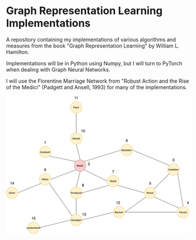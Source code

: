 # Graph Representation Learning Implementations

A repository containing my implementations of various algorithms and measures from the book "Graph Representation Learning" by William L. Hamilton.

Implementations will be in Python using Numpy, but I will turn to PyTorch when dealing with Graph Neural Networks.

I will use the Florentine Marriage Network from "Robust Action and the Rise of the Medici" (Padgett and Ansell, 1993) for many of the implementations.

![Florentine Family Network](florentine_network.png)



